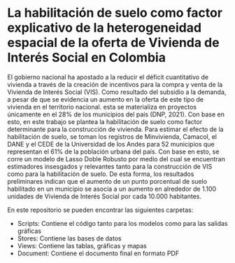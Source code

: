 # La habilitación de suelo como factor explicativo de la heterogeneidad espacial de la oferta de Vivienda de Interés Social en Colombia 

El gobierno nacional ha apostado a la reducir el déficit cuantitativo de vivienda a través de la creación de incentivos para la compra y venta de la Vivienda de Interés Social (VIS). Como resultado del subsidio a la demanda, a pesar de que se evidencia un aumento en la oferta de este tipo de vivienda en el territorio nacional. esta se materializa en proyectos únicamente en el 28% de los municipios del país (DNP, 2021). Con base en esto, en este trabajo se plantea la habilitación de suelo como factor determinante para la construcción de vivienda. Para estimar el efecto de la habilitación de suelo, se toman los registros de Minvivienda, Camacol, el DANE y el CEDE de la Universidad de los Andes para 52 municipios que representan el 61% de la población urbana del país.  Con base en esto, se corre un modelo de Lasso Doble Robusto por medio del cual se encuentran estimadores insesgados y relevantes tanto para la construcción de VIS como para la habilitación de suelo. De esta forma, los resultados preliminares indican que el aumento de un punto porcentual de suelo habilitado en un municipio se asocia a un aumento en alrededor de 1.100 unidades de Vivienda de Interés Social por cada 10.000 habitantes. 

En este repositorio se pueden encontrar las siguientes carpetas:

- Scripts: Contiene el código tanto para los modelos como para las salidas gráficas
- Stores: Contiene las bases de datos
- Views: Contiene las tablas, gráficas y mapas
- Document: Contiene el documento final en formato PDF
